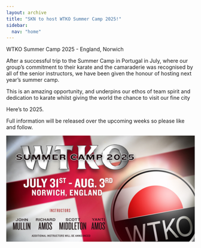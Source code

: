 ```yaml
---
layout: archive
title: "SKN to host WTKO Summer Camp 2025!"
sidebar:
  nav: "home"
---
```

WTKO Summer Camp 2025 - England, Norwich



After a successful trip to the Summer Camp in Portugal in July, where our group’s commitment to their karate and the camaraderie was recognised by all of the senior instructors, we have been given the honour of hosting next year’s summer camp.

This is an amazing opportunity, and underpins our ethos of team spirit and dedication to karate whilst giving the world the chance to visit our fine city

Here’s to 2025.



Full information will be released over the upcoming weeks so please like and follow.


![Summer camp 2025](../assets/images/summercamp.jpg)
